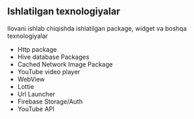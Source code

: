 ## Ishlatilgan texnologiyalar

Ilovani ishlab chiqishda ishlatilgan package, widget va boshqa texnologiyalar

- Http package
- Hive database Packages
- Cached Network Image Package
- YouTube video player 
- WebView 
- Lottie
- Url Launcher
- Firebase Storage/Auth
- YouTube API

